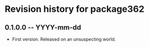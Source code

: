 # Revision history for package362

## 0.1.0.0 -- YYYY-mm-dd

* First version. Released on an unsuspecting world.

